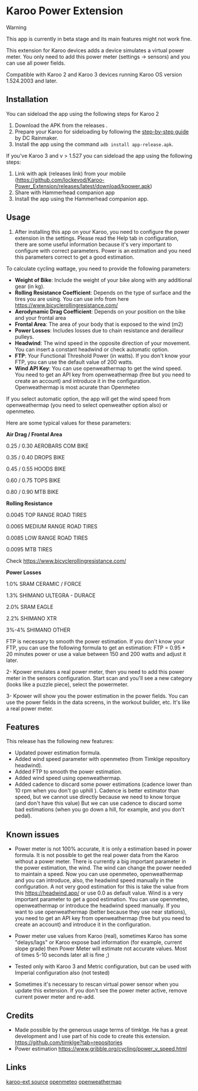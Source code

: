 # Karoo Power Extension

> [!WARNING]  
> This app is currently in beta stage and its main features might not work fine.

This extension for Karoo devices adds a device simulates a virtual power meter. You only need to add this power meter (settings -> sensors) and you can use all power fields.

Compatible with Karoo 2 and Karoo 3 devices running Karoo OS version 1.524.2003 and later.

## Installation

You can sideload the app using the following steps for Karoo 2

1. Download the APK from the releases .
2. Prepare your Karoo for sideloading by following the [step-by-step guide](https://www.dcrainmaker.com/2021/02/how-to-sideload-android-apps-on-your-hammerhead-karoo-1-karoo-2.html) by DC Rainmaker.
3. Install the app using the command `adb install app-release.apk`.


If you've Karoo 3 and v > 1.527 you can sideload the app using the following steps:

1. Link with apk (releases link) from your mobile (https://github.com/lockevod/Karoo-Power_Extension/releases/latest/download/kpower.apk)
2. Share with Hammerhead companion app
3. Install the app using the Hammerhead companion app.


## Usage

1. After installing this app on your Karoo, you need to configure the power extension in the settings.
Please read the Help tab in configuration, there are some useful information because it's very important to configure with correct parameters.
Power is an estimation and you need this parameters correct to get a good estimation.

To calculate cycling wattage, you need to provide the following parameters:

- **Weight of Bike**: Include the weight of your bike along with any additional gear (in kg).
- **Rolling Resistance Coefficient**: Depends on the type of surface and the tires you are using. You can use info from here https://www.bicyclerollingresistance.com/ 
- **Aerodynamic Drag Coefficient**: Depends on your position on the bike and your frontal area
- **Frontal Area**: The area of your body that is exposed to the wind (m2)
- **Power Losses**: Includes losses due to chain resistance and derailleur pulleys.
- **Headwind**: The wind speed in the opposite direction of your movement. You can insert a constant headwind or check automatic option.
- **FTP**: Your Functional Threshold Power (in watts). If you don't know your FTP, you can use the default value of 200 watts.
- **Wind API Key**: You can use openweathermap to get the wind speed. You need to get an API key from openweathermap (free but you need to create an account) and introduce it in the configuration. Openweathermap is most acurate than Openmeteo

If you select automatic option, the app will get the wind speed from openweathermap (you need to select openweather option also) or openmeteo. 

Here are some typical values for these parameters:

**Air Drag / Frontal Area**

0.25 / 0.30 AEROBARS COM BIKE

0.35 / 0.40 DROPS BIKE

0.45 / 0.55 HOODS BIKE

0.60 / 0.75 TOPS BIKE

0.80 / 0.90 MTB BIKE 

**Rolling Resistance**

0.0045 TOP RANGE ROAD TIRES

0.0065 MEDIUM RANGE ROAD TIRES 

0.0085 LOW RANGE ROAD TIRES 

0.0095 MTB TIRES 

Check https://www.bicyclerollingresistance.com/

**Power Losses**

1.0% SRAM CERAMIC / FORCE

1.3% SHIMANO ULTEGRA - DURACE

2.0% SRAM EAGLE

2.2% SHIMANO XTR

3%-4% SHIMANO OTHER

FTP is necessary to smooth the power estimation. If you don't know your FTP, you can use the following formula to get an estimation:
FTP = 0.95 * 20 minutes power  or use a value between 150 and 200 watts and adjust it later.

2- Kpower emulates a real power meter, then you need to add this power meter in the sensors configuration. 
Start scan and  you'll see a new category (looks like a puzzle piece), select the powermeter.

3- Kpower will show you the power estimation in the power fields. You can use the power fields in the data screens, in the workout builder, etc. It's like a real power meter.


## Features

This release has the following new features:
- Updated power estimation formula.
- Added wind speed parameter with openmeteo (from Timklge repository headwind).
- Added FTP to smooth the power estimation.
- Added wind speed using openweathermap.
- Added cadence to discard some power estimations (cadence lower than 10 rpm when you don't go uphill ). Cadence is better estimator than speed, but we cannot use directly because we need to know torque (and don't have this value)
But we can use cadence to discard some bad estimations (when you go down a hill, for example, and you don't pedal).
  
## Known issues

- Power meter is not 100% accurate, it is only a estimation based in power formula. It is not possible to get the real power data from the Karoo without a power meter.
There is currently a big important parameter in the power estimation, the wind. The wind can change the power needed to maintain a speed. 
Now you can use openmeteo, openweathermap and you can introduce, also, the headwind speed manually in the configuration.
A not very good estimation for this is take the value from this https://headwind.app/ or use 0.0 as default value.
Wind is a very important parameter to get a good estimation. You can use openmeteo, openweathermap or introduce the headwind speed manually.
If you want to use openweathermap (better because they use near stations), you need to get an API key from openweathermap (free but you need to create an account) and introduce it in the configuration.

- Power meter use values from Karoo (real), sometimes Karoo has some "delays/lags" or Karoo expose bad information (for example, current slope grade) then Power Meter will estimate not accurate values. Most of times 5-10 seconds later all is fine ;)
  
- Tested only with Karoo 3 and Metric configuration, but can be used with Imperial configuration also (not tested)

- Sometimes it's necessary to rescan virtual power sensor when you update this extension. If you don't see the power meter active, remove current power meter and re-add.

## Credits

- Made possible by the generous usage terms of timklge. He has a great development and I use part of his code to create this extension.
  https://github.com/timklge?tab=repositories
- Power estimation https://www.gribble.org/cycling/power_v_speed.html

## Links

[karoo-ext source](https://github.com/hammerheadnav/karoo-ext)
[openmeteo](https://open-meteo.com/)
[openweathermap](https://openweathermap.org/)
